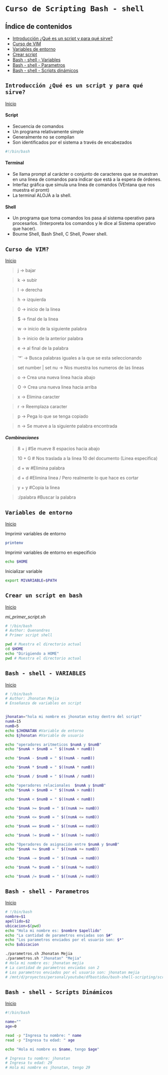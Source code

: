 # `Curso de Scripting Bash - shell`
<a id="item"></a>

## Índice de contenidos
* [Introducción ¿Qué es un script y para qué sirve?](#item1)
* [Curso de VIM](#item2)
* [Variables de entorno](#item3)
* [Crear script](#item4)
* [Bash - shell - Variables](#item5)
* [Bash - shell - Parametros](#item6)
* [Bash - shell - Scripts dinámicos](#item7)

<a id="item1"></a>

## `Introducción ¿Qué es un script y para qué sirve?`
[Inicio](#item)

#### Script
- Secuencia de comandos
- Un programa relativamente simple
- Generalmente no se compilan
- Son identificados por el sistema a través de encabezados
```bash
#!/bin/bash
```

#### Terminal
- Se llama prompt al carácter o conjunto de caracteres que se muestran en una línea de comandos para indicar que está a la espera de órdenes.
- Interfaz gráfica que simula una linea de comandos (VEntana que nos muestra el promt)
- La terminal ALOJA a la shell.

#### Shell
- Un programa que toma comandos los pasa al sistema operativo para procesarlos. (Interporeta los comandos y le dice al Sistema operativo que hacer).
- Bourne Shell, Bash Shell, C Shell, Power shell.

<a id="item2"></a>

## `Curso de VIM?`
[Inicio](#item)

> j -> bajar

> k -> subir

> l -> derecha

> h -> izquierda

> 0 -> inicio de la linea

> $ -> final de la linea

> w -> inicio de la siguiente palabra

> b -> inicio de la anterior palabra

> e -> al final de la palabra

> '*' -> Busca palabras iguales a la que se esta seleccionando

> set number | set nu -> Nos muestra los numeros de las lineas 

> o -> Crea una nueva linea hacia abajo

> O -> Crea una nueva linea hacia arriba

> x -> Elimina caracter 

> r -> Reemplaza caracter

> p -> Pega lo que se tenga copiado

> n -> Se mueve a la siguiente palabra encontrada

#### *Combinaciones*

> 8 + j #Se mueve 8 espacios hacia abajo

> 10 + G # Nos traslada a la linea 10 del documento (Linea especifica)

> d + w #Elimina palabra

> d + d #Elimina linea / Pero realmente lo que hace es cortar

> y + y #Copia la linea

> :/palabra #Buscar la palabra

<a id="item3"></a>

## `Variables de entorno`
[Inicio](#item)

Imprimir variables de entorno
```bash
printenv
```

Imprimir variables de entorno en especificio
```bash
echo $HOME
```
Inicializar variable
```bash
export MIVARIABLE=$PATH
```

<a id="item4"></a>

## `Crear un script en bash`
[Inicio](#item)

_mi_primer_script.sh_

```sh
# !/bin/bash
# Author: Quenandres
# Primer script shell

pwd # Muestra el directorio actual
cd $HOME
echo "Dirigiendo a HOME"
pwd # Muestra el directorio actual
```

<a id="item5"></a>

## `Bash - shell - VARIABLES`
[Inicio](#item)
 
 ```bash
 # !/bin/bash
# Author: Jhonatan Mejia
# Enseñanza de variables en script


jhonatan="hola mi nombre es jhonatan estoy dentro del script"
numA=15
numB=5
echo $JHONATAN #Variable de entorno
echo $jhonatan #Variable de usuario

echo "operadores aritmeticos $numA y $numB"
echo "$numA + $numB = " $((numA + numB))

echo "$numA - $numB = " $((numA - numB))

echo "$numA * $numB = " $((numA * numB))

echo "$numA / $numB = " $((numA / numB))

echo "operadores relacionales  $numA y $numB"
echo "$numA > $numB = " $((numA > numB))

echo "$numA < $numB = " $((numA < numB))

echo "$numA >= $numB = " $((numA >= numB))

echo "$numA <= $numB = " $((numA <= numB))

echo "$numA == $numB = " $((numA == numB))

echo "$numA != $numB = " $((numA != numB))

echo "Operadores de asignación entre $numA y $numB"
echo "$numA += $numB = " $((numA += numB))

echo "$numA -= $numB = " $((numA -= numB))

echo "$numA *= $numB = " $((numA *= numB))

echo "$numA /= $numB = " $((numA /= numB))
 ```

<a id="item6"></a>

## `Bash - shell - Parametros`
[Inicio](#item)

```bash
# !/bin/bash
nombre=$1
apellido=$2
ubicacion=$(pwd)
echo "Hola mi nombre es: $nombre $apellido"
echo "La cantidad de parametros enviadas son $#"
echo "Los parametros enviados por el usuario son: $*"
echo $ubicacion
```

```bash
./parametros.sh Jhonatan Mejia
./parametros.sh "Jhonatan" "Mejia"
# Hola mi nombre es: jhonatan mejia
# La cantidad de parametros enviadas son 2
# Los parametros enviados por el usuario son: jhonatan mejia
# /mnt/d/proyectos/personal/youtube/dfbastidas/bash-shell-scripting/scripting
```

<a id="item7"></a>

## `Bash - shell - Scripts Dinámicos`
[Inicio](#item)

```bash
#!/bin/bash

name=""
age=0

read -p "Ingresa tu nombre: " name
read -p "Ingresa tu edad: " age

echo "Hola mi nombre es $name, tengo $age"

# Ingresa tu nombre: jhonatan
# Ingresa tu edad: 29
# Hola mi nombre es jhonatan, tengo 29
```